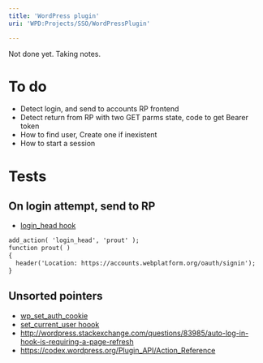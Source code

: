 ```yaml
---
title: 'WordPress plugin'
uri: 'WPD:Projects/SSO/WordPressPlugin'

---
```

Not done yet. Taking notes.

# To do

-   Detect login, and send to accounts RP frontend
-   Detect return from RP with two GET parms state, code to get Bearer token
-   How to find user, Create one if inexistent
-   How to start a session

# Tests

## On login attempt, send to RP

-   [login\_head hook](http://adambrown.info/p/wp_hooks/hook/login_head?version=3.9&file=wp-login.php)

``` html
add_action( 'login_head', 'prout' );
function prout( )
{
  header('Location: https://accounts.webplatform.org/oauth/signin');
}
```

## Unsorted pointers

-   [wp\_set\_auth\_cookie](http://codex.wordpress.org/Function_Reference/wp_set_auth_cookie)
-   [set\_current\_user hoook](http://core.trac.wordpress.org/browser/tags/3.9.1/src/wp-includes/pluggable.php#L0)
-   <http://wordpress.stackexchange.com/questions/83985/auto-log-in-hook-is-requiring-a-page-refresh>
-   <https://codex.wordpress.org/Plugin_API/Action_Reference>
